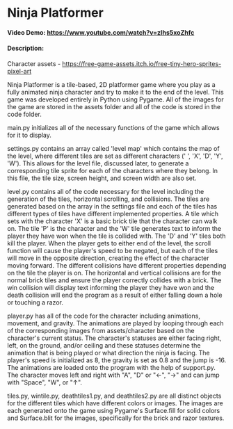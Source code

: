 # Ninja Platformer
#### Video Demo:  https://www.youtube.com/watch?v=zIhs5xoZhfc
#### Description: 
Character assets - https://free-game-assets.itch.io/free-tiny-hero-sprites-pixel-art

Ninja Platformer is a tile-based, 2D platformer game where you play as a fully animated ninja character and try to make it to the end of the level. This game was developed entirely in Python using Pygame. All of the images for the game are stored in the assets folder and all of the code is stored in the code folder.

main.py initializes all of the necessary functions of the game which allows for it to display. 

settings.py contains an array called 'level map' which contains the map of the level, where different tiles are set as different characters (' ', 'X', 'D', 'Y', 'W'). This allows for the level file, discussed later, to generate a corresponding tile sprite for each of the characters where they belong. In this file, the tile size, screen height, and screen width are also set.

level.py contains all of the code necessary for the level including the generation of the tiles, horizontal scrolling, and collisions. The tiles are generated based on the array in the settings file and each of the tiles has different types of tiles have different implemented properties. A tile which sets with the character 'X' is a basic brick tile that the character can walk on. The tile 'P' is the character and the 'W' tile generates text to inform the player they have won when the tile is collided with. The 'D' and 'Y' tiles both kill the player. When the player gets to either end of the level, the scroll function will cause the player's speed to be negated, but each of the tiles will move in the opposite direction, creating the effect of the character moving forward. The different collisions have different properties depending on the tile the player is on. The horizontal and vertical collisions are for the normal brick tiles and ensure the player correctly collides with a brick. The win collision will display text informing the player they have won and the death collision will end the program as a result of either falling down a hole or touching a razor. 

player.py has all of the code for the character including animations, movement, and gravity. The animations are played by looping through each of the corresponding images from assets/character based on the character's current status. The character's statuses are either facing right, left, on the ground, and/or ceiling and these statuses determine the animation that is being played or what direction the ninja is facing. The player's speed is initialized as 8, the gravity is set as 0.8 and the jump is -16. The animations are loaded onto the program with the help of support.py. The character moves left and right with "A", "D" or "←", "→" and can jump with "Space", "W", or "↑". 

tiles.py, wintile.py, deathtiles1.py, and deathtiles2.py are all distinct objects for the different tiles which have different colors or images. The images are each generated onto the game using Pygame's Surface.fill for solid colors and Surface.blit for the images, specifically for the brick and razor textures.
